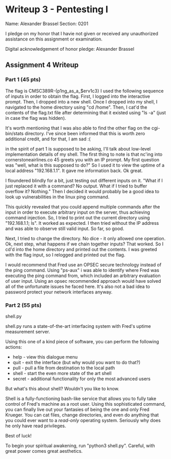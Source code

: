 Writeup 3 - Pentesting I
======

Name: Alexander Brassel
Section: 0201

I pledge on my honor that I havie not given or received any unauthorized assistance on this assignment or examination.

Digital acknowledgement of honor pledge: Alexander Brassel

## Assignment 4 Writeup

### Part 1 (45 pts)
The flag is CMSC389R-{p1ng_as_a_$erv1c3}
I used the following sequence of inputs in order to obtain the flag.  First, I logged into the interactive prompt.  Then, I dropped into a new shell.  Once I dropped into my shell, I navigated to the home directory using "cd /home".  Then, I cat'd the contents of the flag.txt file after determining that it existed using "ls -a" (just in case the flag was hidden).

It's worth mentioning that I was also able to find the other flag on the cgi-bin/stats directory.  I've since been informed that this is worth zero additional credit, and for that, I am sad :(

in the spirit of part 1 is supposed to be asking, I'll talk about low-level implementation details of my shell.  The first thing to note is that nc'ing into cornerstoneairlines.co 45 greets you with an IP prompt.  My first question was "well, what is this supposed to do?"  So I used it to view the uptime of a local address "192.168.1.1".  It gave me information back.  Ok great.

I floundered blindly for a bit, just testing out different inputs on it.  "What if I just replaced it with a command?  No output.   What if I tried to buffer overflow it?  Nothing."  Then I decided it would probably be a good idea to look up vulnerabilities in the linux ping command.

This quickly revealed that you could append multiple commands after the input in order to execute arbitrary input on the server, thus achieving command injection.  So, I tried to print out the current directory using "192.168.1.1; ls".  It worked as expected.  I then tried without the IP address and was able to observe still valid input.  So far, so good.

Next, I tried to change the directory.  No dice - it only allowed one operation.  Ok, next step, what happens if we chain together inputs?  That worked.  So I cd'd into the home directory and printed out the contents.  I was greeted with the flag input, so I relogged and printed out the flag.

I would recommend that Fred use an OPSEC secure technology instead of the ping command.  Using "ps-aux" i was able to identify where Fred was executing the ping command from, which included an arbitrary evaluation of user input.  Using an opsec recommended approach would have solved all of the unfortunate issues he faced here.  It's also not a bad idea to password protect your network interfaces anyway.

### Part 2 (55 pts)
shell.py 

shell.py runs a state-of-the-art interfacing system with Fred's uptime measurement server.

Using this one of a kind piece of software, you can perform the following actions:

* help - view this dialogue menu
* quit - exit the interface (but why would you want to do that?)
* pull <destination> <local> - pull a file from destination to the local path
* shell - start the even more state of the art shell
* secret - additional functionality for only the most advanced users

But what's this about shell?  Wouldn't you like to know.

Shell is a fully-functioning bash-like service that allows you to fully take control of Fred's machine as a root user.  Using this sophisticated command, you can finally live out your fantasies of being the one and only Fred Krueger.  You can cat files, change directories, and even do anything that you could ever want to a *read-only* operating system.  Seriously why does he only have read privileges.

Best of luck!

To begin your spiritual awakening, run "python3 shell.py".  Careful, with great power comes great aesthetics.